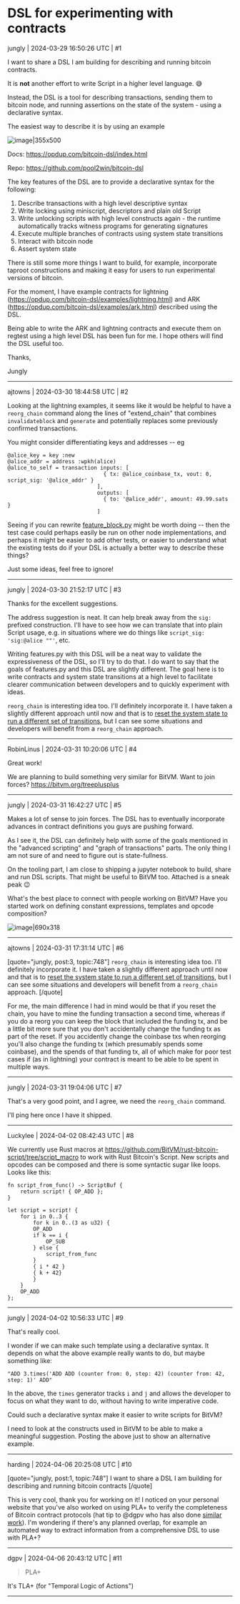 # DSL for experimenting with contracts

jungly | 2024-03-29 16:50:26 UTC | #1

I want to share a DSL I am building for describing and running bitcoin contracts.

It is **not** another effort to write Script in a higher level language. :sweat_smile:

Instead, the DSL is a tool for describing transactions, sending them to bitcoin node, and running assertions on the state of the system - using a declarative syntax.

The easiest way to describe it is by using an example

![image|355x500](upload://piNLDLRLnHgAhQ1bhLRKJiPLlZG.png)

Docs: https://opdup.com/bitcoin-dsl/index.html

Repo: https://github.com/pool2win/bitcoin-dsl

The key features of the DSL are to provide a declarative syntax for the following:

1. Describe transactions with a high level descriptive syntax 
2. Write locking using miniscript, descriptors and plain old Script
3. Write unlocking scripts with high level constructs again - the runtime automatically tracks witness programs for generating signatures
4. Execute multiple branches of contracts using system state transitions
5. Interact with bitcoin node
6. Assert system state

There is still some more things I want to build, for example, incorporate taproot constructions and making it easy for users to run experimental versions of bitcoin.

For the moment, I have example contracts for lightning (https://opdup.com/bitcoin-dsl/examples/lightning.html) and ARK (https://opdup.com/bitcoin-dsl/examples/ark.html) described using the DSL.

Being able to write the ARK and lightning contracts and execute them on regtest using a high level DSL has been fun for me. I hope others will find the DSL useful too.

Thanks,

Jungly

-------------------------

ajtowns | 2024-03-30 18:44:58 UTC | #2

Looking at the lightning examples, it seems like it would be helpful to have a `reorg_chain` command along the lines of "extend_chain" that combines `invalidateblock` and `generate` and potentially replaces some previously confirmed transactions.

You might consider differentiating keys and addresses -- eg

```raw
@alice_key = key :new 
@alice_addr = address :wpkh(alice)
@alice_to_self = transaction inputs: [
                              { tx: @alice_coinbase_tx, vout: 0, script_sig: '@alice_addr' }
                            ],
                            outputs: [
                              { to: '@alice_addr', amount: 49.99.sats }
                            ]
```

Seeing if you can rewrite [feature_block.py](https://github.com/bitcoin/bitcoin/blob/61de64df6790077857faba84796bb874b59c5d15/test/functional/feature_block.py) might be worth doing -- then the test case could perhaps easily be run on other node implementations, and perhaps it might be easier to add other tests, or easier to understand what the existing tests do if your DSL is actually a better way to describe these things?

Just some ideas, feel free to ignore!

-------------------------

jungly | 2024-03-30 21:52:17 UTC | #3

Thanks for the excellent suggestions.

The address suggestion is neat. It can help break away from the `sig:` prefixed construction. I'll have to see how we can translate that into plain Script usage, e.g. in situations where we do things like `script_sig: 'sig:@alice ""'`, etc.

Writing features.py with this DSL will be a neat way to validate the expressiveness of the DSL, so I'll try to do that. I do want to say that the goals of features.py and this DSL are slightly different. The goal here is to write contracts and system state transitions at a high level to facilitate clearer communication between developers and to quickly experiment with ideas.

`reorg_chain` is interesting idea too. I'll definitely incorporate it.  I have taken a slightly different approach until now and that is to [reset the system state to run a different set of transitions](https://opdup.com/bitcoin-dsl/overview/contract_branch_executions.html), but I can see some situations and developers will benefit from a `reorg_chain` approach.

-------------------------

RobinLinus | 2024-03-31 10:20:06 UTC | #4

Great work! 

We are planning to build something very similar for BitVM. Want to join forces? 
https://bitvm.org/treeplusplus

-------------------------

jungly | 2024-03-31 16:42:27 UTC | #5

Makes a lot of sense to join forces. The DSL has to eventually incorporate advances in contract definitions you guys are pushing forward.

As I see it, the DSL can definitely help with some of the goals mentioned in the "advanced scripting" and "graph of transactions" parts. The only thing I am not sure of and need to figure out is state-fullness.

On the tooling part, I am close to shipping a jupyter notebook to build, share and run DSL scripts. That might be useful to BitVM too. Attached is a sneak peak :wink: 

What's the best place to connect with people working on BitVM? Have you started work on defining constant expressions, templates and opcode composition?

![image|690x318](upload://nYm6o1wqrgpRM5OSXR5KpSjEZGz.png)

-------------------------

ajtowns | 2024-03-31 17:31:14 UTC | #6

[quote="jungly, post:3, topic:748"]
`reorg_chain` is interesting idea too. I’ll definitely incorporate it. I have taken a slightly different approach until now and that is to [reset the system state to run a different set of transitions](https://opdup.com/bitcoin-dsl/overview/contract_branch_executions.html), but I can see some situations and developers will benefit from a `reorg_chain` approach.
[/quote]

For me, the main difference I had in mind would be that if you reset the chain, you have to mine the funding transaction a second time, whereas if you do a reorg you can keep the block that included the funding tx, and be a little bit more sure that you don't accidentally change the funding tx as part of the reset. If you accidently change the coinbase txs when reorging you'll also change the funding tx (which presumably spends some coinbase), and the spends of that funding tx, all of which make for poor test cases if (as in lightning) your contract is meant to be able to be spent in multiple ways.

-------------------------

jungly | 2024-03-31 19:04:06 UTC | #7

That's a very good point, and I agree, we need the `reorg_chain` command.

I'll ping here once I have it shipped.

-------------------------

Luckylee | 2024-04-02 08:42:43 UTC | #8

We currently use Rust macros at https://github.com/BitVM/rust-bitcoin-script/tree/script_macro to work with Rust Bitcoin's Script.
New scripts and opcodes can be composed and there is some syntactic sugar like loops. Looks like this:
```
fn script_from_func() -> ScriptBuf {
    return script! { OP_ADD };
}

let script = script! {
    for i in 0..3 {
        for k in 0..(3 as u32) {
        OP_ADD
        if k == i {
            OP_SUB
        } else {
            script_from_func
        }
        { i * 42 }
        { k + 42}
        }
    }
    OP_ADD
};
```

-------------------------

jungly | 2024-04-02 10:56:33 UTC | #9

That's really cool.

I wonder if we can make such template using a declarative syntax. It depends on what the above example really wants to do, but maybe something like:

```
"ADD 3.times('ADD ADD (counter from: 0, step: 42) (counter from: 42, step: 1)' ADD"
```

In the above, the `times` generator tracks `i` and `j` and allows the developer to focus on what they want to do, without having to write imperative code.

Could such a declarative syntax make it easier to write scripts for BitVM?

I need to look at the constructs used in BitVM to be able to make a meaningful suggestion. Posting the above just to show an alternative example.

-------------------------

harding | 2024-04-06 20:25:08 UTC | #10

[quote="jungly, post:1, topic:748"]
I want to share a DSL I am building for describing and running bitcoin contracts
[/quote]

This is very cool, thank you for working on it!  I noticed on your personal website that you've also worked on using PLA+ to verify the completeness of Bitcoin contract protocols (hat tip to @dgpv who has also done [similar work](https://lists.linuxfoundation.org/pipermail/bitcoin-dev/2020-May/017866.html)).   I'm wondering if there's any planned overlap, for example an automated way to extract information from a comprehensive DSL to use with PLA+?

-------------------------

dgpv | 2024-04-06 20:43:12 UTC | #11

> PLA+

It's TLA+ (for "Temporal Logic of Actions")

-------------------------


